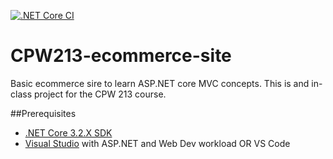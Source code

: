 [![.NET Core CI](https://github.com/USBDRIVE/ecommerce/actions/workflows/dotnet-core.yml/badge.svg?branch=master)](https://github.com/USBDRIVE/ecommerce/actions/workflows/dotnet-core.yml)

# CPW213-ecommerce-site
Basic ecommerce sire to learn ASP.NET core MVC concepts.
This is and in-class project for the CPW 213 course.


##Prerequisites
- [.NET Core 3.2.X SDK](https://dotnet.microsoft.com/download)
- [Visual Studio](https://visualstudio.microsoft.com/) with ASP.NET and Web Dev workload OR VS Code

